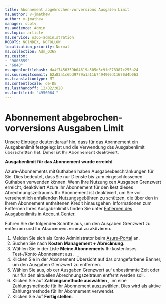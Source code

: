 ```yaml
---
title: Abonnement abgebrochen-vorversions Ausgaben Limit
ms.author: v-jmathew
author: v-jmathew
manager: scotv
ms.audience: Admin
ms.topic: article
ms.service: o365-administration
ROBOTS: NOINDEX, NOFOLLOW
localization_priority: Normal
ms.collection: Adm_O365
ms.custom:
- "9003559"
- "6848"
ms.openlocfilehash: da4f7456359b04619a505d3c9fd378387c255a24
ms.sourcegitcommit: 62a83a1c6bd9779a1a11b749490bd11670d4b063
ms.translationtype: MT
ms.contentlocale: de-DE
ms.lasthandoff: 12/02/2020
ms.locfileid: "49560641"
---
```

# <a name="subscription-cancelled---legacy---spending-limit"></a>Abonnement abgebrochen-vorversions Ausgaben Limit

Unsere Einträge deuten darauf hin, dass für das Abonnement ein Ausgabenlimit festgelegt ist und die Verwendung das Ausgabenlimit überschritten hat. Daher ist Ihr Abonnement deaktiviert.

**Ausgabenlimit für das Abonnement wurde erreicht**

Azure-Abonnements mit Guthaben haben Ausgabenbeschränkungen für Sie. Dies bedeutet, dass Sie nur Dienste bis zum eingeschlossenen Guthaben verwenden können. Wenn Ihre Nutzung den Ausgaben Grenzwert erreicht, deaktiviert Azure Ihr Abonnement für den Rest dieses Abrechnungszeitraums. Ihr Abonnement ist deaktiviert, um Sie vor versehentlich anfallenden Nutzungsgebühren zu schützen, die über den in Ihrem Abonnement enthaltenen Kredit hinausgehen. Informationen zum Entfernen Ihres Ausgabenlimits finden Sie unter [Entfernen des Ausgabenlimits in Account Center](https://docs.microsoft.com/azure/cost-management-billing/manage/spending-limit#remove).

Führen Sie die folgenden Schritte aus, um den Ausgaben Grenzwert zu entfernen und Ihr Abonnement erneut zu aktivieren:

1. Melden Sie sich als Konto Administrator beim [Azure-Portal](https://portal.azure.com/) an.
2. Suchen Sie nach **Kosten Management + Abrechnung**.
3. Wählen Sie in der Liste **Meine Abonnements** Ihr kostenloses Test-/Konto Abonnement aus.
4. Klicken Sie in der Abonnement Übersicht auf das orangefarbene Banner, um den Ausgaben Grenzwert zu entfernen.
5. Wählen Sie aus, ob der Ausgaben Grenzwert auf unbestimmte Zeit oder nur für den aktuellen Abrechnungszeitraum entfernt werden soll.
6. Klicken Sie auf **Zahlungsmethode auswählen** , um eine Zahlungsmethode für Ihr Abonnement auszuwählen. Dies wird als aktive Zahlungsmethode für Ihr Abonnement verwendet.
7. Klicken Sie auf **Fertig stellen**.

